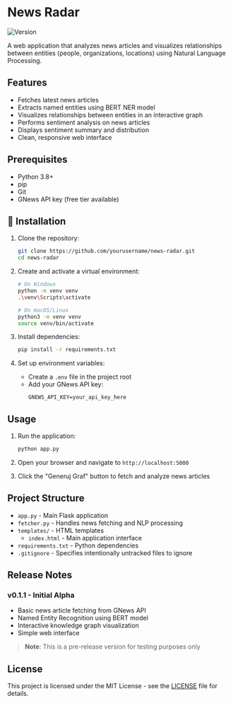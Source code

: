 # News Radar

![Version](https://img.shields.io/badge/version-0.1.3-blue)

A web application that analyzes news articles and visualizes relationships between entities (people, organizations, locations) using Natural Language Processing.

## Features

- Fetches latest news articles
- Extracts named entities using BERT NER model
- Visualizes relationships between entities in an interactive graph
- Performs sentiment analysis on news articles
- Displays sentiment summary and distribution
- Clean, responsive web interface

## Prerequisites

- Python 3.8+
- pip
- Git
- GNews API key (free tier available)

## 🚀 Installation

1. Clone the repository:
   ```bash
   git clone https://github.com/yourusername/news-radar.git
   cd news-radar
   ```

2. Create and activate a virtual environment:
   ```bash
   # On Windows
   python -m venv venv
   .\venv\Scripts\activate
   
   # On macOS/Linux
   python3 -m venv venv
   source venv/bin/activate
   ```

3. Install dependencies:
   ```bash
   pip install -r requirements.txt
   ```

4. Set up environment variables:
   - Create a `.env` file in the project root
   - Add your GNews API key:
     ```
     GNEWS_API_KEY=your_api_key_here
     ```

## Usage

1. Run the application:
   ```bash
   python app.py
   ```

2. Open your browser and navigate to `http://localhost:5000`

3. Click the "Generuj Graf" button to fetch and analyze news articles

## Project Structure

- `app.py` - Main Flask application
- `fetcher.py` - Handles news fetching and NLP processing
- `templates/` - HTML templates
  - `index.html` - Main application interface
- `requirements.txt` - Python dependencies
- `.gitignore` - Specifies intentionally untracked files to ignore

## Release Notes

### v0.1.1 - Initial Alpha
- Basic news article fetching from GNews API
- Named Entity Recognition using BERT model
- Interactive knowledge graph visualization
- Simple web interface

> **Note**: This is a pre-release version for testing purposes only

## License

This project is licensed under the MIT License - see the [LICENSE](LICENSE) file for details.
